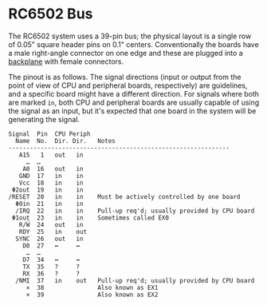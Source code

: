 RC6502 Bus
==========

The RC6502 system uses a 39-pin bus; the physical layout is a single
row of 0.05" square header pins on 0.1" centers. Conventionally the
boards have a male right-angle connector on one edge and these are
plugged into a [backplane] with female connectors.

The pinout is as follows. The signal directions (input or output from
the point of view of CPU and peripheral boards, respectively) are
guidelines, and a specific board might have a different direction. For
signals where both are marked `in`, both CPU and peripheral boards are
usually capable of using the signal as an input, but it's expected
that one board in the system will be generating the signal.

    Signal  Pin  CPU Periph
      Name  No.  Dir. Dir.   Notes
    --------------------------------------------------------------
       A15   1   out   in
         …  …
        A0  16   out   in
       GND  17   in    in
       Vcc  18   in    in
     Φ2out  19   in    in
    /RESET  20   in    in    Must be actively controlled by one board
      Φ0in  21   in    in
      /IRQ  22   in    in    Pull-up req'd; usually provided by CPU board
     Φ1out  23   in    in    Sometimes called EX0
       R/W̅  24   out   in
       RDY  25   in    out
      SYNC  26   out   in
        D0  27   ↔     ↔
         …  …
        D7  34   ↔     ↔
        TX  35   ?     ?
        RX  36   ?     ?
      /NMI  37   in    out   Pull-up req'd; usually provided by CPU board
         ×  38               Also known as EX1
         ×  39               Also known as EX2



<!-------------------------------------------------------------------->
[Backplane]: ./RC6502%20Backplane/
